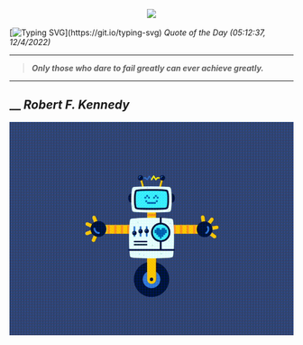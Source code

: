 <p align='center'><img src='https://komarev.com/ghpvc/?username=hungpurdie&label=Total+Vistors&color=brightgreen&style=plastic'></p> 


 [![Typing SVG](https://readme-typing-svg.herokuapp.com?font=Press+Start+2P&color=C2F784&size=35&width=900&height=100&lines=Hello+World%2C+I'm+Hung+!)](https://git.io/typing-svg) 
 _Quote of the Day (05:12:37, 12/4/2022)_
___
>**_Only those who dare to fail greatly can ever achieve greatly._**
___
## __ **_Robert F. Kennedy_** 
<p align="center"><img src="src/assets/images/robot-dancing-dribble.gif"/></p>